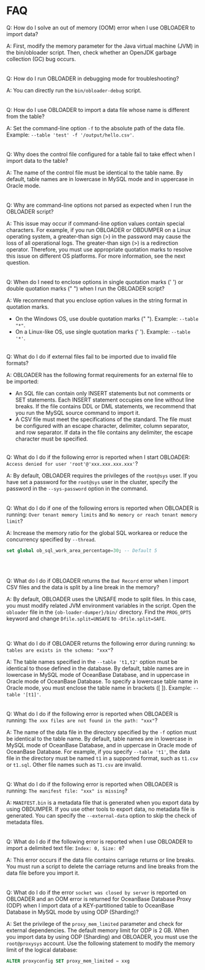 FAQ
=========================


Q: How do I solve an out of memory (OOM) error when I use OBLOADER to import data?

A: First, modify the memory parameter for the Java virtual machine (JVM) in the bin/obloader script. Then, check whether an OpenJDK garbage collection (GC) bug occurs.<br><br><br>
Q: How do I run OBLOADER in debugging mode for troubleshooting?

A: You can directly run the `bin/obloader-debug` script.<br><br><br>
Q: How do I use OBLOADER to import a data file whose name is different from the table?

A: Set the command-line option `-f` to the absolute path of the data file. Example: `--table 'test' -f '/output/hello.csv'`.<br><br><br>
Q: Why does the control file configured for a table fail to take effect when I import data to the table?

A: The name of the control file must be identical to the table name. By default, table names are in lowercase in MySQL mode and in uppercase in Oracle mode.<br><br><br>
Q: Why are command-line options not parsed as expected when I run the OBLOADER script?

A: This issue may occur if command-line option values contain special characters. For example, if you run OBLOADER or OBDUMPER on a Linux operating system, a greater-than sign (>) in the password may cause the loss of all operational logs. The greater-than sign (>) is a redirection operator. Therefore, you must use appropriate quotation marks to resolve this issue on different OS platforms. For more information, see the next question.<br><br><br>
Q: When do I need to enclose options in single quotation marks (' ') or double quotation marks (" ") when I run the OBLOADER script?

A: We recommend that you enclose option values in the string format in quotation marks.

- On the Windows OS, use double quotation marks (" "). Example: `--table "*"`.
- On a Linux-like OS, use single quotation marks (' '). Example: `--table '*'`.<br><br>

Q: What do I do if external files fail to be imported due to invalid file formats?

A: OBLOADER has the following format requirements for an external file to be imported:

- An SQL file can contain only INSERT statements but not comments or SET statements. Each INSERT statement occupies one line without line breaks. If the file contains DDL or DML statements, we recommend that you run the MySQL source command to import it.
- A CSV file must meet the specifications of the standard. The file must be configured with an escape character, delimiter, column separator, and row separator. If data in the file contains any delimiter, the escape character must be specified.<br><br>

Q: What do I do if the following error is reported when I start OBLOADER: `Access denied for user 'root'@'xxx.xxx.xxx.xxx'`?

A: By default, OBLOADER requires the privileges of the `root@sys` user. If you have set a password for the `root@sys` user in the cluster, specify the password in the `--sys-password` option in the command.<br><br><br>
Q: What do I do if one of the following errors is reported when OBLOADER is running: `Over tenant memory limits` and `No memory or reach tenant memory limit`?

A: Increase the memory ratio for the global SQL workarea or reduce the concurrency specified by `--thread`.

```sql
set global ob_sql_work_area_percentage=30; -- Default 5
```
<br><br>

Q: What do I do if OBLOADER returns the `Bad Record` error when I import CSV files and the data is split by a line break in the memory?

A: By default, OBLOADER uses the UNSAFE mode to split files. In this case, you must modify related JVM environment variables in the script. Open the `obloader` file in the `{ob-loader-dumper}/bin/` directory. Find the `PROG_OPTS` keyword and change `Dfile.split=UNSAFE` to `-Dfile.split=SAFE`.

<br><br>
Q: What do I do if OBLOADER returns the following error during running: `No tables are exists in the schema: "xxx"`?

A: The table names specified in the `--table 't1,t2'` option must be identical to those defined in the database. By default, table names are in lowercase in MySQL mode of OceanBase Database, and in uppercase in Oracle mode of OceanBase Database. To specify a lowercase table name in Oracle mode, you must enclose the table name in brackets ([ ]). Example: `--table '[t1]'`.<br><br><br>
Q: What do I do if the following error is reported when OBLOADER is running: `The xxx files are not found in the path: "xxx"`?

A: The name of the data file in the directory specified by the `-f` option must be identical to the table name. By default, table names are in lowercase in MySQL mode of OceanBase Database, and in uppercase in Oracle mode of OceanBase Database. For example, if you specify `--table 't1'`, the data file in the directory must be named `t1` in a supported format, such as `t1.csv` or `t1.sql`. Other file names such as `T1.csv` are invalid.<br><br><br>
Q: What do I do if the following error is reported when OBLOADER is running: `The manifest file: "xxx" is missing`?

A: `MANIFEST.bin` is a metadata file that is generated when you export data by using OBDUMPER. If you use other tools to export data, no metadata file is generated. You can specify the `--external-data` option to skip the check of metadata files.<br><br><br>
Q: What do I do if the following error is reported when I use OBLOADER to import a delimited text file: `Index: 0, Size: 0`?

A: This error occurs if the data file contains carriage returns or line breaks. You must run a script to delete the carriage returns and line breaks from the data file before you import it.<br><br><br>
Q: What do I do if the error `socket was closed by server` is reported on OBLOADER and an OOM error is returned for OceanBase Database Proxy (ODP) when I import data of a KEY-partitioned table to OceanBase Database in MySQL mode by using ODP (Sharding)?

A: Set the privilege of the `proxy_mem_limited` parameter and check for external dependencies. The default memory limit for ODP is 2 GB. When you import data by using ODP (Sharding) and OBLOADER, you must use the `root@proxysys` account. Use the following statement to modify the memory limit of the logical database:

```sql
ALTER proxyconfig SET proxy_mem_limited = xxg
```
